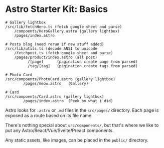 # Astro Starter Kit: Basics


```text
# Gallery lightbox
/src/lib/fetchHero.ts (fetch google sheet and parse) 
    /compoents/HeroGallery.astro (gallery lightbox)
    /pages/index.astro 

# Posts blog (need rerun if new stuff added)
/src/lib/utils.ts (decode ANSI to unicode
	/fetchpost.ts (fetch google sheet and parse) 
    /pages/product/index.astro (all post)
		  /[page]      (pagination create page from parsed)
		  /tag/[tag]   (pagination create tags from parsed)

# Photo Card
/src/compoents/PhotoCard.astro (gallery lightbox)
        /pages/meow.astro   (Gallery)

# Card
/src/compoents/Card.astro (gallery lightbox)
        /pages/index.astro  (Peek on what i did)
```

Astro looks for `.astro` or `.md` files in the `src/pages/` directory. Each page is exposed as a route based on its file name.

There's nothing special about `src/components/`, but that's where we like to put any Astro/React/Vue/Svelte/Preact components.

Any static assets, like images, can be placed in the `public/` directory.
